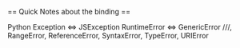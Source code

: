 == Quick Notes about the binding ==

Python Exception <=> JSException
RuntimeError  <=>  GenericError          ///, RangeError, ReferenceError, SyntaxError, TypeError, URIError

